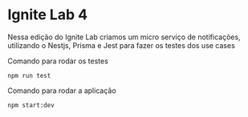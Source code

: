 # Ignite Lab 4
 
Nessa edição do Ignite Lab criamos um micro serviço de notificações, utilizando o Nestjs, Prisma e Jest para fazer os testes dos use cases

Comando para rodar os testes

```
npm run test
```

Comando para rodar a aplicação 

```
npm start:dev
```